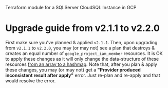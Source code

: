 Terraform module for a SQLServer CloudSQL Instance in GCP

# Upgrade guide from v2.1.1 to v2.2.0

First make sure you've planned & applied `v2.1.1`. Then, upon upgrading from `v2.1.1` to `v2.2.0`, you may (or may not) see a plan that destroys & creates an equal number of `google_project_iam_member` resources. It is OK to apply these changes as it will only change the data-structure of these resources [from an array to a hashmap](https://github.com/airasia/terraform-google-external_access/wiki/The-problem-of-%22shifting-all-items%22-in-an-array). Note that, after you plan & apply these changes, you may (or may not) get a **"Provider produced inconsistent result after apply"** error. Just re-plan and re-apply and that would resolve the error.
